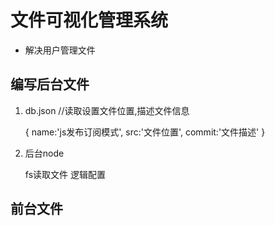 # 文件可视化管理系统

* 解决用户管理文件

## 编写后台文件

1. db.json  //读取设置文件位置,描述文件信息

	{
		name:'js发布订阅模式',
		src:'文件位置',
		commit:'文件描述'
	}
	
2. 后台node

	fs读取文件
	逻辑配置

## 前台文件


